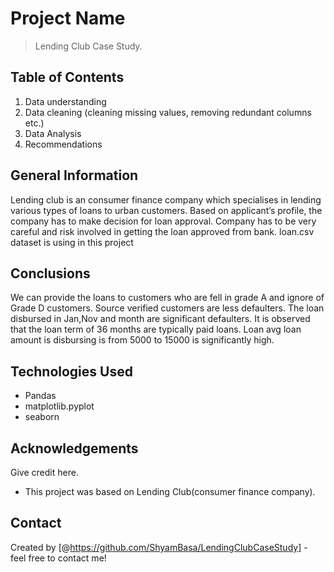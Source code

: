 # Project Name
> Lending Club Case Study.


## Table of Contents
1. Data understanding
2. Data cleaning (cleaning missing values, removing redundant columns etc.)
3. Data Analysis
4. Recommendations


<!-- You can include any other section that is pertinent to your problem -->

## General Information
Lending club is an consumer finance company which specialises in lending various types of loans to urban customers.
Based on applicant’s profile, the company has to make decision for loan approval.
Company has to be very careful and risk involved in getting the loan approved from bank.
loan.csv dataset is using in this project

<!-- You don't have to answer all the questions - just the ones relevant to your project. -->

## Conclusions
We can provide the loans to customers who are fell in grade A and ignore of Grade D customers.
Source verified customers are less defaulters.
The loan disbursed in Jan,Nov and  month are significant defaulters.
It is observed that the loan term of 36 months are typically paid loans.
Loan avg loan amount is disbursing is from 5000 to 15000 is significantly high.

<!-- You don't have to answer all the questions - just the ones relevant to your project. -->


## Technologies Used
- Pandas
- matplotlib.pyplot
- seaborn

<!-- As the libraries versions keep on changing, it is recommended to mention the version of library used in this project -->

## Acknowledgements
Give credit here.
- This project was based on Lending Club(consumer finance company).


## Contact
Created by [@https://github.com/ShyamBasa/LendingClubCaseStudy] - feel free to contact me!


<!-- Optional -->
<!-- ## License -->
<!-- This project is open source and available under the [... License](). -->

<!-- You don't have to include all sections - just the one's relevant to your project -->
